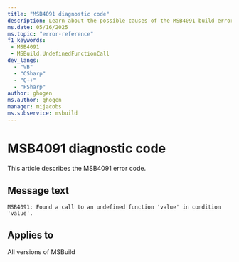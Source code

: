 ```yaml
---
title: "MSB4091 diagnostic code"
description: Learn about the possible causes of the MSB4091 build error, and get troubleshooting tips.
ms.date: 05/16/2025
ms.topic: "error-reference"
f1_keywords:
 - MSB4091
 - MSBuild.UndefinedFunctionCall
dev_langs:
  - "VB"
  - "CSharp"
  - "C++"
  - "FSharp"
author: ghogen
ms.author: ghogen
manager: mijacobs
ms.subservice: msbuild
---
```


# MSB4091 diagnostic code

<!-- :::ErrorDefinitionDescription::: -->
<!-- :::editable-content name="introDescription"::: -->
This article describes the MSB4091 error code.
<!-- :::editable-content-end::: -->

## Message text

<!-- :::editable-content name="messageText"::: -->
`MSB4091: Found a call to an undefined function 'value' in condition 'value'.`
<!-- :::editable-content-end::: -->
<!-- MSB4091: Found a call to an undefined function "{1}" in condition "{0}". -->

<!-- :::editable-content name="postOutputDescription"::: -->
<!--
{StrBegin="MSB4091: "}
-->
<!-- :::editable-content-end::: -->
<!-- :::ErrorDefinitionDescription-end::: -->

## Applies to

All versions of MSBuild
